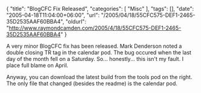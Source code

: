 {
	"title": "BlogCFC Fix Released",
	"categories": [
		"Misc"
	],
	"tags": [],
	"date": "2005-04-18T11:04:00+06:00",
	"url": "/2005/04/18/55CFC575-DEF1-2465-35D2535AAF60BBA4",
	"oldurl": "http://www.raymondcamden.com/2005/4/18/55CFC575-DEF1-2465-35D2535AAF60BBA4"
}

A very minor BlogCFC fix has been released. Mark Denderson noted a double closing TR tag in the calendar pod. The bug occured when the last day of the month fell on a Saturday. So... honestly... this isn't my fault. I place full blame on April.

Anyway, you can download the latest build from the tools pod on the right. The only file that changed (besides the readme) is the calendar pod.